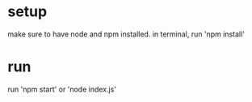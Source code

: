 # setup

make sure to have node and npm installed.
in terminal, run 'npm install'

# run

run 'npm start' or 'node index.js'
